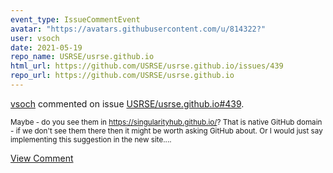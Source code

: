 ```yaml
---
event_type: IssueCommentEvent
avatar: "https://avatars.githubusercontent.com/u/814322?"
user: vsoch
date: 2021-05-19
repo_name: USRSE/usrse.github.io
html_url: https://github.com/USRSE/usrse.github.io/issues/439
repo_url: https://github.com/USRSE/usrse.github.io
---
```


<a href='https://github.com/vsoch' target='_blank'>vsoch</a> commented on issue <a href='https://github.com/USRSE/usrse.github.io/issues/439' target='_blank'>USRSE/usrse.github.io#439</a>.

<small>Maybe - do you see them in https://singularityhub.github.io/? That is native GitHub domain - if we don't see them there then it might be worth asking GitHub about. Or I would just say implementing this suggestion in the new site....</small>

<a href='https://github.com/USRSE/usrse.github.io/issues/439' target='_blank'>View Comment</a>